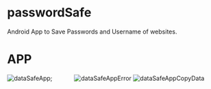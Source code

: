# passwordSafe
Android App to Save Passwords and Username of websites.

# APP 

![dataSafeApp](https://user-images.githubusercontent.com/43600925/122802567-593dd680-d27a-11eb-83a3-7583f89c9e3b.gif);&nbsp;&nbsp;&nbsp;&nbsp;&nbsp;&nbsp;&nbsp;&nbsp;&nbsp;&nbsp;&nbsp;&nbsp; ![dataSafeAppError](https://user-images.githubusercontent.com/43600925/122802717-89857500-d27a-11eb-8e43-cade15bbb9b1.gif)
![dataSafeAppCopyData](https://user-images.githubusercontent.com/43600925/122805338-d3238f00-d27d-11eb-99c8-10d1628ed59b.gif)


